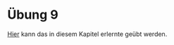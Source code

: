# Übung 9

[Hier](https://courses.gistools.geog.uni-heidelberg.de/giscience/gis-einfuehrung/-/tree/master/09_model-builder) kann das in diesem Kapitel erlernte geübt werden.
